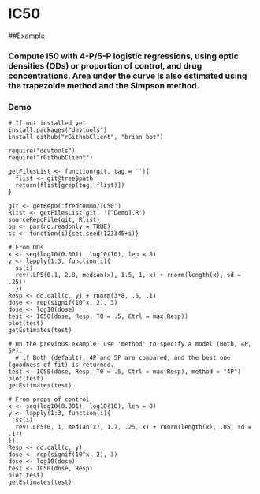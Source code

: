 [Example]: https://github.com/fredcommo/IC50/blob/master/plot1.png
# IC50
##[Example]

### Compute I50 with 4-P/5-P logistic regressions, using optic densities (ODs) or proportion of control, and drug concentrations. Area under the curve is also estimated using the trapezoide method and the Simpson method.

### Demo

```
# If not installed yet
install.packages("devtools")
install_github("rGithubClient", "brian_bot")
```

```
require("devtools")
require("rGithubClient")

getFilesList <- function(git, tag = ''){
  flist <- git@tree$path
  return(flist[grep(tag, flist)])
}

git <- getRepo('fredcommo/IC50')
Rlist <- getFilesList(git, '[^Demo].R')
sourceRepoFile(git, Rlist)
op <- par(no.readonly = TRUE)
ss <- function(i){set.seed(123345+i)}
```
```
# From ODs
x <- seq(log10(0.001), log10(10), len = 8)
y <- lapply(1:3, function(i){
  ss(i)
  rev(.LP5(0.1, 2.8, median(x), 1.5, 1, x) + rnorm(length(x), sd = .25))
  })
Resp <- do.call(c, y) + rnorm(3*8, .5, .1)
dose <- rep(signif(10^x, 2), 3)
dose <- log10(dose)
test <- IC50(dose, Resp, T0 = .5, Ctrl = max(Resp))
plot(test)
getEstimates(test)
```

```
# On the previous example, use 'method' to specify a model (Both, 4P, 5P).
  # if Both (default), 4P and 5P are compared, and the best one (goodness of fit) is returned.
test <- IC50(dose, Resp, T0 = .5, Ctrl = max(Resp), method = "4P")
plot(test)
getEstimates(test)
```

```
# From props of control
x <- seq(log10(0.001), log10(10), len = 8)
y <- lapply(1:3, function(i){
  ss(i)
  rev(.LP5(0, 1, median(x), 1.7, .25, x) + rnorm(length(x), .05, sd = .1))
})
Resp <- do.call(c, y)
dose <- rep(signif(10^x, 2), 3)
dose <- log10(dose)
test <- IC50(dose, Resp)
plot(test)
getEstimates(test)
```
